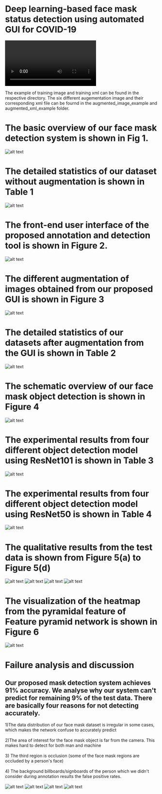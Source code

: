# Deep learning-based face mask status detection using automated GUI for COVID-19

![alt text](https://github.com/pratikshaya/face_mask_detection/blob/main/Media1.mp4)

The example of training image and training xml can be found in the respective directory. The six different augementation image and their corresponding xml file can be fournd in the augmented_image_example and augmented_xml_example folder.

# The basic overview of our face mask detection system is shown in Fig 1. 
![alt text](https://github.com/pratikshaya/face_mask_detection/blob/main/figures_from_paper/Figure1.PNG)

# The detailed statistics of our dataset without augmentation is shown in Table 1
![alt text](https://github.com/pratikshaya/face_mask_detection/blob/main/figures_from_paper/Table1.PNG)

# The front-end user interface of the proposed annotation and detection tool is shown in Figure 2.
![alt text](https://github.com/pratikshaya/face_mask_detection/blob/main/figures_from_paper/Figure2.PNG)

# The different augmentation of images obtained from our proposed GUI is shown in Figure 3

![alt text](https://github.com/pratikshaya/face_mask_detection/blob/main/figures_from_paper/Figure3.PNG)

# The detailed statistics of our datasets after augmentation from the GUI is shown in Table 2

![alt text](https://github.com/pratikshaya/face_mask_detection/blob/main/figures_from_paper/Table2.PNG)

# The schematic overview of our face mask object detection is shown in Figure 4

![alt text](https://github.com/pratikshaya/face_mask_detection/blob/main/figures_from_paper/Figure4.PNG)

# The experimental results from four different object detection model using ResNet101 is shown in Table 3
![alt text](https://github.com/pratikshaya/face_mask_detection/blob/main/figures_from_paper/Table3.PNG)

# The experimental results from four different object detection model using ResNet50 is shown in Table 4
![alt text](https://github.com/pratikshaya/face_mask_detection/blob/main/figures_from_paper/Table4.PNG)

# The qualitative results from the test data is shown from Figure 5(a) to Figure 5(d)
![alt text](https://github.com/pratikshaya/face_mask_detection/blob/main/figures_from_paper/Figure%205(a).PNG)
![alt text](https://github.com/pratikshaya/face_mask_detection/blob/main/figures_from_paper/Figure%205(b).PNG)
![alt text](https://github.com/pratikshaya/face_mask_detection/blob/main/figures_from_paper/Figure%205(c).PNG)
![alt text](https://github.com/pratikshaya/face_mask_detection/blob/main/figures_from_paper/Figure%205(d).PNG)

# The visualization of the heatmap from the pyramidal feature of Feature pyramid network is shown in Figure 6
![alt text](https://github.com/pratikshaya/face_mask_detection/blob/main/figures_from_paper/Figure%206.PNG)

# Failure analysis and discussion
## Our proposed mask detection system achieves 91% accuracy. We analyse why our system can't predict for remaining 9% of the test data. There are basically four reasons for not detecting accurately.
1)The data distribution of our face mask dataset is irregular in some cases, which makes the network confuse to accurately predict<br/><br/>
2)The area of interest for the face mask object is far from the camera. This makes hard to detect for both man and machine<br/><br/>
3) The third region is occlusion (some of the face mask regions are occluded by a person's face)<br/><br/>
4) The background billboards/signboards of the person which we didn't consider during annotation results the false positive rates.<br/><br/>
![alt text](https://github.com/pratikshaya/face_mask_detection/blob/main/figures_from_paper/Figure%207(a).PNG)
![alt text](https://github.com/pratikshaya/face_mask_detection/blob/main/figures_from_paper/Figure%207(b).PNG)
![alt text](https://github.com/pratikshaya/face_mask_detection/blob/main/figures_from_paper/Figure%207(c).PNG)
![alt text](https://github.com/pratikshaya/face_mask_detection/blob/main/figures_from_paper/Figure%207(d).PNG)
